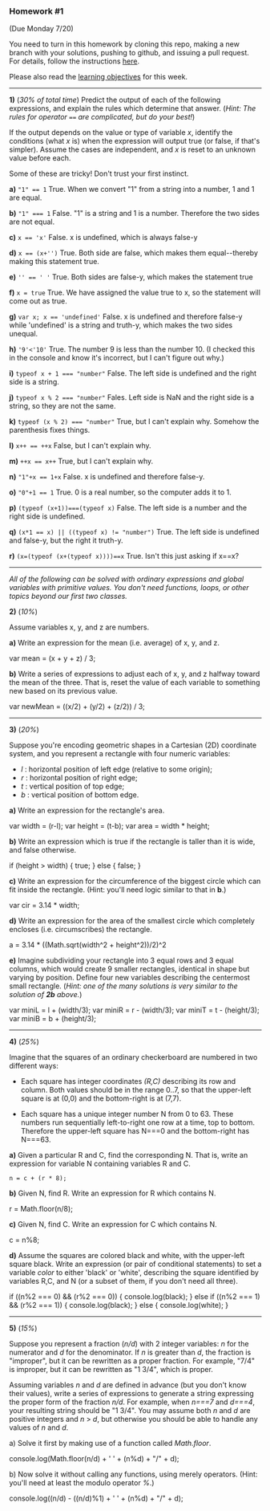 ### Homework #1
(Due Monday 7/20)

You need to turn in this homework by cloning this repo, making a new branch with your solutions, pushing to github, and issuing a pull request.
For details, follow the instructions [here](http://portlandcodeschool.github.io/jse/2015/01/07/command-line-and-git-slides/#/14).

Please also read the [learning objectives](objectives.md) for this week.

---

**1)** (_30% of total time_)
Predict the output of each of the following expressions, and explain the rules which determine that answer.  (_Hint: The rules for operator `==` are complicated, but do your best!_)

If the output depends on the value or type of variable _x_, identify the conditions (what _x_ is) when the expression will output true (or false, if that's simpler).  Assume the cases are independent, and _x_ is reset to an unknown value before each.

Some of these are tricky!  Don't trust your first instinct.  


**a)** `"1" == 1` True. When we convert "1" from a string into a number, 1 and 1 are equal.

**b)** `"1" === 1` False. "1" is a string and 1 is a number. Therefore the two sides are not equal.

**c)** `x == 'x'` False. x is undefined, which is always false-y

**d)** `x == (x+'')` True. Both side are false, which makes them equal--thereby making this statement true.

**e)** `'' == ' '` True. Both sides are false-y, which makes the statement true

**f)** `x = true` True. We have assigned the value true to x, so the statement will come out as true.

**g)** `var x; x == 'undefined'` False. x is undefined and therefore false-y while 'undefined' is a string and truth-y, which makes the two sides unequal.

**h)** `'9'<'10'` True. The number 9 is less than the number 10. (I checked this in the console and know it's incorrect, but I can't figure out why.)

**i)** `typeof x + 1 === "number"` False. The left side is undefined and the right side is a string.

**j)** `typeof x % 2 === "number"` Fales. Left side is NaN and the right side is a string, so they are not the same.

**k)** `typeof (x % 2) === "number"` True, but I can't explain why. Somehow the parenthesis fixes things.

**l)** `x++ == ++x` False, but I can't explain why.

**m)** `++x == x++` True, but I can't explain why.

**n)** `"1"+x == 1+x` False. x is undefined and therefore false-y.

**o)** `"0"+1 == 1` True. 0 is a real number, so the computer adds it to 1.

**p)** `(typeof (x+1))===(typeof x)` False. The left side is a number and the right side is undefined.	

**q)** `(x*1 == x) || ((typeof x) != "number")` True. The left side is undefined and false-y, but the right it truth-y.

**r)** `(x=(typeof (x+(typeof x))))==x` True. Isn't this just asking if x==x?

---

_All of the following can be solved with ordinary expressions and global variables with primitive values.  You don't need functions, loops, or other topics beyond our first two classes._

 **2)** (_10%_)

Assume variables x, y, and z are numbers.

**a)**
Write an expression for the mean (i.e. average) of x, y, and z.

var mean = (x + y + z) / 3;

**b)**
Write a series of expressions to adjust each of x, y, and z halfway toward the mean of the three.
That is, reset the value of each variable to something new based on its previous value.

var newMean = ((x/2) + (y/2) + (z/2)) / 3;

---

**3)** (_20%_)

Suppose you're encoding geometric shapes in a Cartesian (2D) coordinate system, and you represent a rectangle with four numeric variables:

- _l_ : horizontal position of left edge (relative to some origin);
- _r_ : horizontal position of right edge;
- _t_ : vertical position of top edge;
- _b_ : vertical position of bottom edge.

**a)**
Write an expression for the rectangle's area.

var width = (r-l);
var height = (t-b);
var area = width * height;

**b)**
Write an expression which is true if the rectangle is taller than it is wide, and false otherwise.

if (height > width) {
	true;
} else {
	false;
}

**c)**
Write an expression for the circumference of the biggest circle which can fit inside the rectangle.  (Hint: you'll need logic similar to that in **b**.)

var cir = 3.14 * width;

**d)**
Write an expression for the area of the smallest circle which completely encloses (i.e. circumscribes) the rectangle.

a = 3.14 * ((Math.sqrt(width^2 + height^2))/2)^2

**e)**
Imagine subdividing your rectangle into 3 equal rows and 3 equal columns, which would create 9 smaller rectangles, identical in shape but varying by position.
Define four new variables describing the centermost small rectangle.
(_Hint: one of the many solutions is very similar to the solution of **2b** above._)

var miniL = l + (width/3); var miniR = r - (width/3); var miniT = t - (height/3); 
var miniB = b + (height/3);

---

**4)** (_25%_)

Imagine that the squares of an ordinary checkerboard are numbered in two different ways:

* Each square has integer coordinates _(R,C)_ describing its row and column.  Both values should be in the range 0..7, so that the upper-left square is at (0,0) and the bottom-right is at (7,7).

* Each square has a unique integer number N from 0 to 63.  These numbers run sequentially left-to-right one row at a time, top to bottom.  Therefore the upper-left square has N===0 and the bottom-right has N===63.

**a)**  Given a particular R and C, find the corresponding N.  That is, write an expression for variable N containing variables R and C.

	n = c + (r * 8);

**b)**  Given N, find R.  Write an expression for R which contains N.

 r = Math.floor(n/8);

**c)**  Given N, find C.  Write an expression for C which contains N.

c = n%8;

**d)**  Assume the squares are colored black and white, with the upper-left square black.
Write an expression (or pair of conditional statements) to set a variable _color_ to either 'black' or 'white', describing the square identified by variables R,C, and N (or a subset of them, if you don't need all three).

if ((n%2 === 0) && (r%2 === 0)) {
console.log(black);
}
else if ((n%2 === 1) && (r%2 === 1)) {
console.log(black);
} else {
console.log(white);
}

---

**5)** (_15%_)

Suppose you represent a fraction (_n/d_) with 2 integer variables: _n_ for the numerator and _d_ for the denominator.
If _n_ is greater than _d_, the fraction is "improper", but it can be rewritten as a proper fraction.  For example, "7/4" is improper, but it can be rewritten as "1 3/4", which is proper.

Assuming variables _n_ and _d_ are defined in advance (but you don't know their values), write a series of expressions to generate a string expressing the proper form of the fraction _n/d_.  For example, when _n===7_ and _d===4_, your resulting string should be "1 3/4".  You may assume both _n_ and _d_ are positive integers and _n_ > _d_, but otherwise you should be able to handle any values of _n_ and _d_.

a) Solve it first by making use of a function called _Math.floor_.

console.log(Math.floor(n/d) + ' ' + (n%d) + "/" + d);

b) Now solve it without calling any functions, using merely operators.  (Hint: you'll need at least the modulo operator _%_.)

console.log((n/d) - ((n/d)%1) + ' ' + (n%d) + "/" + d);